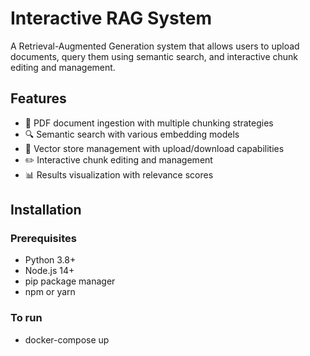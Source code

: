 # Interactive RAG System

A Retrieval-Augmented Generation system that allows users to upload documents, query them using semantic search, and interactive chunk editing and management.

## Features

- 📄 PDF document ingestion with multiple chunking strategies
- 🔍 Semantic search with various embedding models
- 🧠 Vector store management with upload/download capabilities
- ✏️ Interactive chunk editing and management
- 📊 Results visualization with relevance scores

## Installation

### Prerequisites

- Python 3.8+
- Node.js 14+
- pip package manager
- npm or yarn

### To run

- docker-compose up